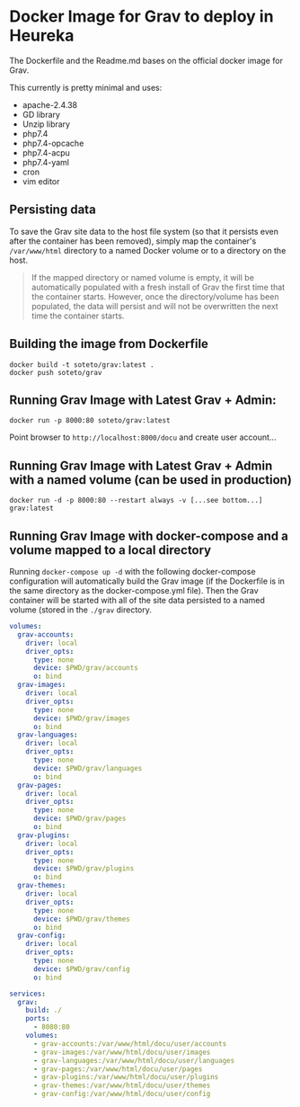 # Docker Image for Grav to deploy in Heureka

The Dockerfile and the Readme.md bases on the official docker image for Grav.

This currently is pretty minimal and uses:

* apache-2.4.38
* GD library
* Unzip library
* php7.4
* php7.4-opcache
* php7.4-acpu
* php7.4-yaml
* cron
* vim editor

## Persisting data

To save the Grav site data to the host file system (so that it persists even after the container has been removed), simply map the container's `/var/www/html` directory to a named Docker volume or to a directory on the host.

> If the mapped directory or named volume is empty, it will be automatically populated with a fresh install of Grav the first time that the container starts. However, once the directory/volume has been populated, the data will persist and will not be overwritten the next time the container starts.

## Building the image from Dockerfile

```
docker build -t soteto/grav:latest .
docker push soteto/grav
```

## Running Grav Image with Latest Grav + Admin:

```
docker run -p 8000:80 soteto/grav:latest
```

Point browser to `http://localhost:8000/docu` and create user account...

## Running Grav Image with Latest Grav + Admin with a named volume (can be used in production)

```
docker run -d -p 8000:80 --restart always -v [...see bottom...] grav:latest
```

## Running Grav Image with docker-compose and a volume mapped to a local directory

Running `docker-compose up -d` with the following docker-compose configuration will automatically build the Grav image (if the Dockerfile is in the same directory as the docker-compose.yml file). Then the Grav container will be started with all of the site data persisted to a named volume (stored in the `./grav` directory.

```.yml
volumes:
  grav-accounts:
    driver: local
    driver_opts:
      type: none
      device: $PWD/grav/accounts
      o: bind
  grav-images:
    driver: local
    driver_opts:
      type: none
      device: $PWD/grav/images
      o: bind
  grav-languages:
    driver: local
    driver_opts:
      type: none
      device: $PWD/grav/languages
      o: bind
  grav-pages:
    driver: local
    driver_opts:
      type: none
      device: $PWD/grav/pages
      o: bind
  grav-plugins:
    driver: local
    driver_opts:
      type: none
      device: $PWD/grav/plugins
      o: bind
  grav-themes:
    driver: local
    driver_opts:
      type: none
      device: $PWD/grav/themes
      o: bind
  grav-config:
    driver: local
    driver_opts:
      type: none
      device: $PWD/grav/config
      o: bind

services:
  grav:
    build: ./
    ports:
      - 8080:80
    volumes:
      - grav-accounts:/var/www/html/docu/user/accounts
      - grav-images:/var/www/html/docu/user/images
      - grav-languages:/var/www/html/docu/user/languages
      - grav-pages:/var/www/html/docu/user/pages
      - grav-plugins:/var/www/html/docu/user/plugins
      - grav-themes:/var/www/html/docu/user/themes
      - grav-config:/var/www/html/docu/user/config
```
